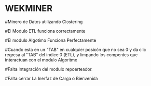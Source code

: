 # WEKMINER

#Minero de Datos utilizando Clostering

#El Modulo ETL funciona correctamente

#El modulo Algotimo Funciona Perfectamente

#Cuando esta en un "TAB" en cualquier posicón que no sea 0 y da clic regresa al "TAB" del indice 0 (ETL), y limpando los compentes que interactuan con el modulo Algoritmo



#Falta Integración del modulo repoerteador.

#Falta cerrar La Inerfaz de Carga o Bienvenida
